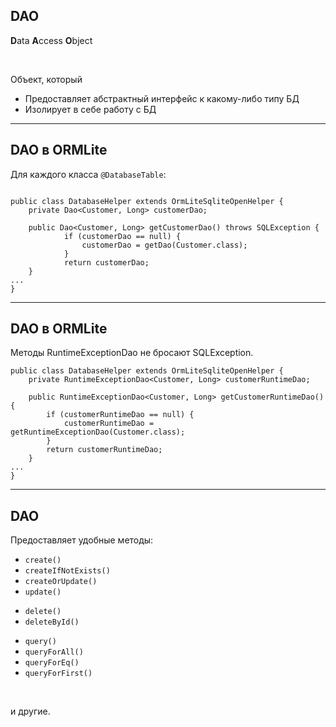 ## DAO

**D**ata **A**ccess **O**bject  

<br>

Объект, который
* Предоставляет абстрактный интерфейс к какому-либо типу БД
* Изолирует в себе работу с БД

------

## DAO в ORMLite

Для каждого класса `@DatabaseTable`:

<!-- .element: class="fragment" data-fragment-index="1" -->

```

public class DatabaseHelper extends OrmLiteSqliteOpenHelper {
    private Dao<Customer, Long> customerDao;
    
    public Dao<Customer, Long> getCustomerDao() throws SQLException {
            if (customerDao == null) {
                customerDao = getDao(Customer.class);
            }
            return customerDao;
    }
...
}

```

<!-- .element: class="fragment" data-fragment-index="1" -->


------

## DAO в ORMLite

Методы RuntimeExceptionDao не бросают SQLException. 

```
public class DatabaseHelper extends OrmLiteSqliteOpenHelper {
    private RuntimeExceptionDao<Customer, Long> customerRuntimeDao;

    public RuntimeExceptionDao<Customer, Long> getCustomerRuntimeDao() {
        if (customerRuntimeDao == null) {
            customerRuntimeDao = getRuntimeExceptionDao(Customer.class);
        }
        return customerRuntimeDao;
    }
...
}

```

<!-- .element: class="fragment" data-fragment-index="1" -->

------

## DAO

Предоставляет удобные методы:

* `create()`
* `createIfNotExists()`&ensp;&ensp;&ensp;&ensp;&ensp;&ensp;&ensp;&ensp;&ensp;&ensp;
* `createOrUpdate()`
* `update()`

<!-- .element: class="fragment" data-fragment-index="1" -->

* `delete()`
* `deleteById()`&ensp;&ensp;&ensp;&ensp;&ensp;&ensp;&ensp;&ensp;&ensp;&ensp;&ensp;&ensp;&ensp;&ensp;&ensp;

<!-- .element: class="fragment" data-fragment-index="2" -->

* `query()`
* `queryForAll()`
* `queryForEq()`
* `queryForFirst()`

<!-- .element: class="fragment" data-fragment-index="3" -->

<br>

и другие.<!-- .element: class="fragment" data-fragment-index="4" -->